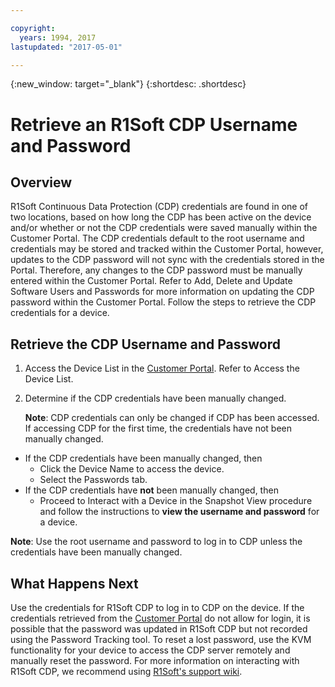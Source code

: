 ```yaml
---

copyright:
  years: 1994, 2017
lastupdated: "2017-05-01"

---
```

{:new_window: target="_blank"}
{:shortdesc: .shortdesc}

# Retrieve an R1Soft CDP Username and Password
## Overview

R1Soft Continuous Data Protection (CDP) credentials are found in one of two locations, based on how long the CDP has been active on the device and/or whether or not the CDP credentials were saved manually within the Customer Portal.  The CDP credentials default to the root username and credentials may be stored and tracked within the Customer Portal, however, updates to the CDP password will not sync with the credentials stored in the Portal.  Therefore, any changes to the CDP password must be manually entered within the Customer Portal.  Refer to Add, Delete and Update Software Users and Passwords for more information on updating the CDP password within the Customer Portal.  Follow the steps to retrieve the CDP credentials for a device.


## Retrieve the CDP Username and Password

1. Access the Device List in the [Customer Portal](https://control.softlayer.com/).  Refer to Access the Device List.
2. Determine if the CDP credentials have been manually changed.
   
   **Note**: CDP credentials can only be changed if CDP has been accessed.  If accessing CDP for the first time, the credentials have not been manually changed.
  - If the CDP credentials have been manually changed, then 
     - Click the Device Name to access the device.
     - Select the Passwords tab.
  - If the CDP credentials have **not** been manually changed, then
     - Proceed to Interact with a Device in the Snapshot View procedure and follow the instructions to **view the username and password** for a device.

**Note**:  Use the root username and password to log in to CDP unless the credentials have been manually changed.

## What Happens Next

Use the credentials for R1Soft CDP to log in to CDP on the device. If the credentials retrieved from the [Customer Portal](https://control.softlayer.com/) do not allow for login, it is possible that the password was updated in R1Soft CDP but not recorded using the Password Tracking tool. To reset a lost password, use the KVM functionality for your device to access the CDP server remotely and manually reset the password. For more information on interacting with R1Soft CDP, we recommend using [R1Soft's support wiki](http://wiki.r1soft.com/display/CDP3/Enterprise+Edition).
